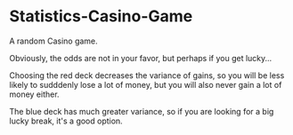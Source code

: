 # Statistics-Casino-Game

A random Casino game.

Obviously, the odds are not in your favor, but perhaps if you get lucky...

Choosing the red deck decreases the variance of gains, so you will be less likely to sudddenly lose a lot of money, but you will also never gain a lot of money either.

The blue deck has much greater variance, so if you are looking for a big lucky break, it's a good option. 
